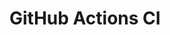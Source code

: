 # GitHub Actions CI













































































































































































































































































































































































































































































































































































































































































































































































































































































































































































































































































































































































































































































































































































































































































































































































































































































































































































































































































































































































































































































































































































































































































































































































































































































































































































































































































































































































































































































































































































































































































































































































































































































































































































































































































































































































































































































































































































































































































